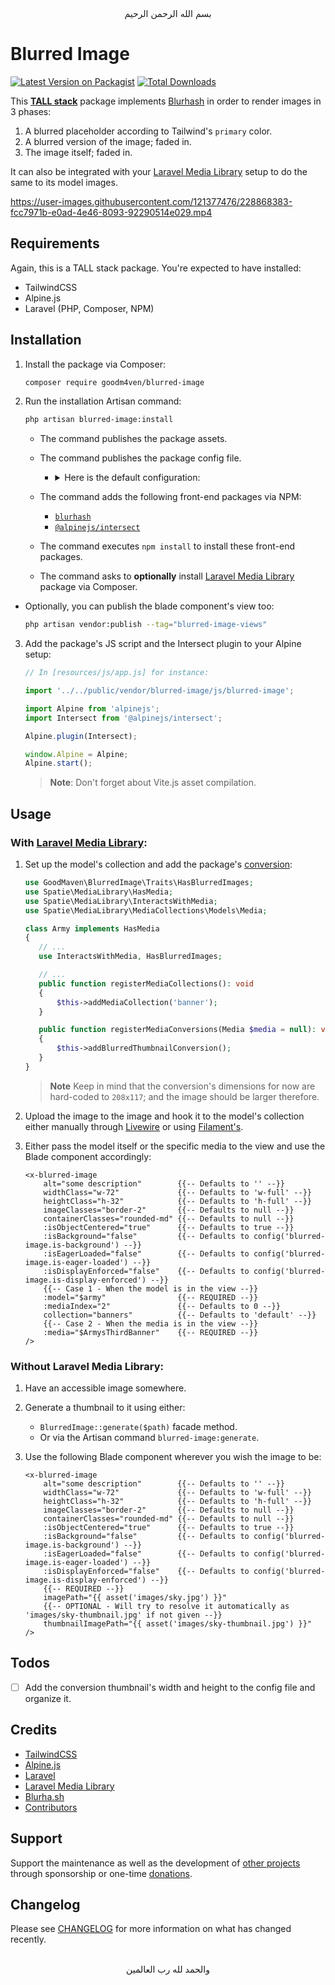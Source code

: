 <div align="center">
    بسم الله الرحمن الرحيم
</div>

# Blurred Image

[![Latest Version on Packagist](https://img.shields.io/packagist/v/goodm4ven/blurred-image.svg?style=flat-square)](https://packagist.org/packages/goodm4ven/blurred-image)
[![Total Downloads](https://img.shields.io/packagist/dt/goodm4ven/blurred-image.svg?style=flat-square)](https://packagist.org/packages/goodm4ven/blurred-image)

<!-- [![GitHub Tests Action Status](https://img.shields.io/github/actions/workflow/status/goodm4ven/blurred-image/run-tests.yml?branch=main&label=tests&style=flat-square)](https://github.com/goodm4ven/blurred-image/actions?query=workflow%3Arun-tests+branch%3Amain) -->
<!-- [![GitHub Code Style Action Status](https://img.shields.io/github/actions/workflow/status/goodm4ven/blurred-image/fix-php-code-style-issues.yml?branch=main&label=code%20style&style=flat-square)](https://github.com/goodm4ven/blurred-image/actions?query=workflow%3A"Fix+PHP+code+style+issues"+branch%3Amain) -->

This **[TALL stack](https://tallstack.dev)** package implements [Blurhash](https://blurha.sh) in order to render images in 3 phases:

1. A blurred placeholder according to Tailwind's `primary` color.
2. A blurred version of the image; faded in.
3. The image itself; faded in.

It can also be integrated with your [Laravel Media Library](https://github.com/spatie/laravel-medialibrary) setup to do the same to its model images.

https://user-images.githubusercontent.com/121377476/228868383-fcc7971b-e0ad-4e46-8093-92290514e029.mp4


## Requirements

Again, this is a TALL stack package. You're expected to have installed:

- TailwindCSS
- Alpine.js
- Laravel (PHP, Composer, NPM)


## Installation

1. Install the package via Composer:

   ```bash
   composer require goodm4ven/blurred-image
   ```

2. Run the installation Artisan command:

   ```bash
   php artisan blurred-image:install
   ```

   - The command publishes the package assets.

   - The command publishes the package config file.
     - <details>
         <summary>
           Here is the default configuration:
         </summary><br>

         ```php
         /*
          |--------------------------------------------------------------------------
          | Thumbnail Conversion Name (Laravel Media Library)
          |--------------------------------------------------------------------------
          |
          | The conversion name for the Blurhash thumbnail that will be generated.
          |
          | Warning: This shouldn't be used as a conversion name again on the model.
          |
          */

         'conversion-name' => env('BLURRED_IMAGE_CONVERSION_NAME', 'good-thumbnail'),


         /*
          |--------------------------------------------------------------------------
          | Is Background Styled
          |--------------------------------------------------------------------------
          |
          | Determine whether the default images setup is done using the CSS property
          | `background-image: url()`, instead of an `<img>` element.
          |
          */

         'is-background' => env('BLURRED_IMAGE_IS_BACKGROUND', false),


         /*
          |--------------------------------------------------------------------------
          | Is Eager Loaded
          |--------------------------------------------------------------------------
          |
          | Determine whether images shuold begin loading even before they're
          | intersected with (fully) in the view window.
          |
          | Check Alpine.js Intersect plugin: https://alpinejs.dev/plugins/intersect
          |
          */

         'is-eager-loaded' => env('BLURRED_IMAGE_IS_EAGER_LOADED', false),


         /*
          |--------------------------------------------------------------------------
          | Is Display Enforced
          |--------------------------------------------------------------------------
          |
          | Decide whether images should fade in even if they're not intersected with
          | (fully) in the view window.
          |
          | Check Alpine.js Intersect plugin: https://alpinejs.dev/plugins/intersect
          |
          */

         'is-display-enforced' => env('BLURRED_IMAGE_IS_DISPLAY_ENFORCED', false),


         /*
          |--------------------------------------------------------------------------
          | Throwing Not Found Exceptions
          |--------------------------------------------------------------------------
          |
          | Should the package throw an exception when a targeted image isn't found?
          | If false, then the empty image placeholder will be displayed instead.
          |
          */

         'throws-exception' => env('BLURRED_IMAGE_THROWS_EXCEPTION', false),
         ```
       </details>

   - The command adds the following front-end packages via NPM:

     - [`blurhash`](https://blurha.sh)
     - [`@alpinejs/intersect`](https://alpinejs.dev/plugins/intersect)

   - The command executes `npm install` to install these front-end packages.

   - The command asks to **optionally** install [Laravel Media Library](https://github.com/spatie/laravel-medialibrary) package via Composer.

- Optionally, you can publish the blade component's view too:

  ```bash
  php artisan vendor:publish --tag="blurred-image-views"
  ```

3. Add the package's JS script and the Intersect plugin to your Alpine setup:

   ```js
   // In [resources/js/app.js] for instance:

   import '../../public/vendor/blurred-image/js/blurred-image';

   import Alpine from 'alpinejs';
   import Intersect from '@alpinejs/intersect';

   Alpine.plugin(Intersect);

   window.Alpine = Alpine;
   Alpine.start();
   ```

   > **Note**: Don't forget about Vite.js asset compilation.


## Usage

### **With** [Laravel Media Library](https://github.com/spatie/laravel-medialibrary):

1. Set up the model's collection and add the package's [conversion](./src/Traits/HasBlurredImages.php#L10):
   ```php
   use GoodMaven\BlurredImage\Traits\HasBlurredImages;
   use Spatie\MediaLibrary\HasMedia;
   use Spatie\MediaLibrary\InteractsWithMedia;
   use Spatie\MediaLibrary\MediaCollections\Models\Media;

   class Army implements HasMedia
   {
      // ...
      use InteractsWithMedia, HasBlurredImages;

      // ...
      public function registerMediaCollections(): void
      {
          $this->addMediaCollection('banner');
      }

      public function registerMediaConversions(Media $media = null): void
      {
          $this->addBlurredThumbnailConversion();
      }
   }
   ```
   > **Note** Keep in mind that the conversion's dimensions for now are hard-coded to `208x117`; and the image should be larger therefore.

2. Upload the image to the image and hook it to the model's collection either manually through [Livewire](https://laravel-livewire.com/docs/file-uploads) or using [Filament's](https://filamentphp.com/docs/2.x/spatie-laravel-media-library-plugin/installation).

3. Either pass the model itself or the specific media to the view and use the Blade component accordingly:
   ```blade
   <x-blurred-image
       alt="some description"        {{-- Defaults to '' --}}
       widthClass="w-72"             {{-- Defaults to 'w-full' --}}
       heightClass="h-32"            {{-- Defaults to 'h-full' --}}
       imageClasses="border-2"       {{-- Defaults to null --}}
       containerClasses="rounded-md" {{-- Defaults to null --}}
       :isObjectCentered="true"      {{-- Defaults to true --}}
       :isBackground="false"         {{-- Defaults to config('blurred-image.is-background') --}}
       :isEagerLoaded="false"        {{-- Defaults to config('blurred-image.is-eager-loaded') --}}
       :isDisplayEnforced="false"    {{-- Defaults to config('blurred-image.is-display-enforced') --}}
       {{-- Case 1 - When the model is in the view --}}
       :model="$army"                {{-- REQUIRED --}}
       :mediaIndex="2"               {{-- Defaults to 0 --}}
       collection="banners"          {{-- Defaults to 'default' --}}
       {{-- Case 2 - When the media is in the view --}}
       :media="$ArmysThirdBanner"    {{-- REQUIRED --}}
   />
   ```

### **Without** Laravel Media Library:

1. Have an accessible image somewhere.

2. Generate a thumbnail to it using either:
   - `BlurredImage::generate($path)` facade method.
   - Or via the Artisan command `blurred-image:generate`.

3. Use the following Blade component wherever you wish the image to be:
   ```blade
   <x-blurred-image
       alt="some description"        {{-- Defaults to '' --}}
       widthClass="w-72"             {{-- Defaults to 'w-full' --}}
       heightClass="h-32"            {{-- Defaults to 'h-full' --}}
       imageClasses="border-2"       {{-- Defaults to null --}}
       containerClasses="rounded-md" {{-- Defaults to null --}}
       :isObjectCentered="true"      {{-- Defaults to true --}}
       :isBackground="false"         {{-- Defaults to config('blurred-image.is-background') --}}
       :isEagerLoaded="false"        {{-- Defaults to config('blurred-image.is-eager-loaded') --}}
       :isDisplayEnforced="false"    {{-- Defaults to config('blurred-image.is-display-enforced') --}}
       {{-- REQUIRED --}}
       imagePath="{{ asset('images/sky.jpg') }}"
       {{-- OPTIONAL - Will try to resolve it automatically as 'images/sky-thumbnail.jpg' if not given --}}
       thumbnailImagePath="{{ asset('images/sky-thumbnail.jpg') }}"
   />
   ```


## Todos
- [ ] Add the conversion thumbnail's width and height to the config file and organize it.


## Credits

- [TailwindCSS](https://tailwindcss.com)
- [Alpine.js](https://alpinejs.dev)
- [Laravel](https://laravel.com)
- [Laravel Media Library](https://github.com/spatie/laravel-medialibrary)
- [Blurha.sh](https://blurha.sh)
- [Contributors](../../contributors)


## Support

Support the maintenance as well as the development of [other projects](https://github.com/sponsors/GoodM4ven) through sponsorship or one-time [donations](https://github.com/sponsors/GoodM4ven?frequency=one-time&sponsor=GoodM4ven).


## Changelog

Please see [CHANGELOG](CHANGELOG.md) for more information on what has changed recently.


<div align="center">
    <br>والحمد لله رب العالمين
</div>

